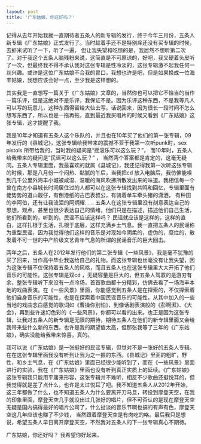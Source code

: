 ```yaml
---
layout: post
title: '广东姑娘，你还好吗？'
---
```


记得从去年开始我就一直期待者五条人的新专辑的发行，终于今年三月份，五条人新专辑《广东姑娘》正式发行了。当时趁着手还不是特别痒还没有买专辑的时候， 去虾米试听了一下，听了一遍， 但让我失望和吃惊的是，我居然不想听第二次了。对于我这个五条人脑残粉来说，这简直是不可原谅的，好吧，我又硬着头皮听了一次，但最终我不得不承认我对这张专辑是性冷淡的，这张专辑激不起我任何一丝兴趣。或许是这位广东姑娘不合我的胃口，我想也许是吧，但是如果换成一位海丰姑娘，我想应该会好一点，至少我是这样想的。

其实我是一直想写一篇关于《广东姑娘》文章的，当然你也可以把它不恰当的当作一篇乐评，但是这绝对不是乐评，我保证不是。因为乐评这种东西，不是我等凡人可以写的玩意儿，这种东西得留给大仙去写。话说回来，因为很长一段时间不怎么想写东西了，所以也是一拖再拖，直到最近我买唱片的时候又看到《广东姑娘》这张专辑，这才提醒了我。

我是10年才知道有五条人这个乐队的，并且也在10年买了他们的第一张专辑，09年发行的《县城记》，这张专辑给我带来的震撼不亚于我第一次听punk时，sex pistols 所带给我的，当时我的疑问是“摇滚乐可以这么玩？”， 而10年时，五条人给我带来的疑问是“民谣可以这么玩？” ， 当然两个答案都是肯定的，这毫无疑问。五条人专辑里面，我最喜欢的就属《县城记》，我还记得我第一次听这张专辑的时候，那是八月份一个闷热、黏腻的午后，当我把cd 放入电脑后，我仿佛能嗅到几千公里外海丰小城被咸湿、温暖的海风吹拂所散发出来的味道。我相信每一个曾在南方小县城长时间居住过的人都可以在这张专辑找到共鸣和回忆，专辑里面有佬势势的道山靓仔，有倒港纸的古巴表叔公，有骑着单车牵头猪的潇洒， 有种田的李阿伯，还有让我流泪的阿炳耀...... 五条人在这张专辑里没有刻意表达自己的思想，观点，甚至也很少表达自己的情绪，他们只是在描述，描述他们自己生活，他们所看到的，听到的。民谣不应该这样吗？ 民谣就应该是这样的，这样的直白，这样扎根于生活，扎根于底层，这样充满乡土气息。我一直把五条人的民谣称为重型民谣，因为我觉得他们这样的音乐是对现如今阴柔的，虚伪的，糜烂的，散发着不可一世的中产阶级文艺青年气息的所谓的民谣音乐的巨大回击。

两年之后，五条人在2012年发行他们的第二张专辑《一些风景》，我是毫不犹豫的买了回来，当作高中毕业我送给自己的礼物。而这张专辑也丝毫没有让我失望，因为这张专辑不仅保持着五条人的风格，而且五条人也在这张专辑里大大开拓了他们音乐的可能性。这张专辑是双cd ，无疑容量是巨大的，但五条人驾驭的是游刃有余，整张专辑听下来没有一点冷场，首首歌曲都十分精彩，仿佛去看了一场海丰本地的戏曲表演。在《一些风景》里面，你能感觉到五条人是在探索的，不仅探索着他们自身音乐的可能性，也是在探索着中国民谣音乐的可能性。从其中加入的一些当地的戏曲念白感觉的歌词如《曹操你别怕》，到像话剧表演般的《彭啊湃》、《大会》，再到些许迷幻色彩的《一些风景》，你都可以看的出来。也正是因为这张专辑，让我对五条人的新专辑是无限的期待，期待五条人在他们的新专辑里面又会给我带来些什么新的东西，也许是我的期望值太高，但那张我等了三年的《广东姑娘》，确实没能给我带来惊喜，真的。

我可以说《广东姑娘》是一张挺好的民谣专辑，但觉对不是一张好的五条人专辑。在在这张专辑里面我没有听到让我为之一振的东西。《县城记》里面的粗旷，野性，和乡土气息，在《广东姑娘》里面已经很少能听到了，而在《一些风景》里面进行的实验，我在《广东姑娘》里面也没有听到真正实质上的延续。《广东姑娘》这张专辑我只能用平庸来形容，这张专辑并不难听，相反不少歌曲还挺悦耳的，但我觉得就是差了点什么，也许是太过悦耳了吧。我不知道五条人从2012年开始，这三年都做了什么，也不知道五条人为什么要离开刀马旦，转投到摩登天空，在我的印象里面，摩登天空几乎就没出过几张好的唱片，但不可否认的是现在摩登天空无疑是国内搞得最好的唱片公司了，什么扯淡的音乐节啊也搞的有声有色，摩登天空这几年应该也赚了不少钱， 当然跟着摩登天空是有肉吃的咯。最后我只是想说，希望五条人早日离开摩登天空，不然我对五条人的下一张专辑真心不期待。

广东姑娘，你还好吗？ 我希望你好起来。
